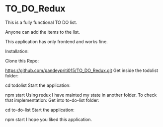 # TO_DO_Redux

This is a fully functional TO DO list.

Anyone can add the items to the list.

This application has only frontend and works fine.

Installation:

Clone this Repo:

https://github.com/pandeypriti015/TO_DO_Redux.git
Get inside the todolist folder:

cd todolist
Start the application:

npm start
Using redux I have mainted my state in another folder. To check that implementation: Get into to-do-list folder:

cd to-do-list
Start the application:

npm start
I hope you liked this application.

